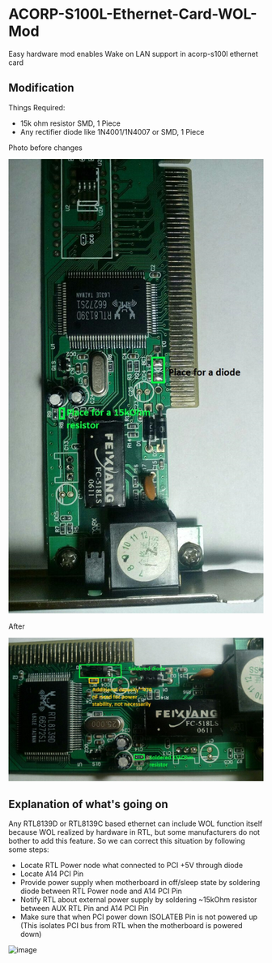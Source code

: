 # ACORP-S100L-Ethernet-Card-WOL-Mod
Easy hardware mod enables Wake on LAN support in acorp-s100l ethernet card
## Modification
Things Required:
- 15k ohm resistor SMD, 1 Piece
- Any rectifier diode like 1N4001/1N4007 or SMD, 1 Piece

Photo before changes

![image](https://github.com/Zer0Notha/ACORP-S100L-Ethernet-Card-WOL-Mod/blob/master/images/1.jpg)

After

![image](https://github.com/Zer0Notha/ACORP-S100L-Ethernet-Card-WOL-Mod/blob/master/images/2.jpg)

## Explanation of what's going on

Any RTL8139D or RTL8139C based ethernet can include WOL function itself because WOL realized by hardware in RTL, but some manufacturers do not bother to add this feature.
So we can correct this situation by following some steps:
- Locate RTL Power node what connected to PCI +5V through diode
- Locate A14 PCI Pin
- Provide power supply when motherboard in off/sleep state by soldering diode between RTL Power node and A14 PCI Pin
- Notify RTL about external power supply by soldering ~15kOhm resistor between AUX RTL Pin and A14 PCI Pin
- Make sure that when PCI power down ISOLATEB Pin is not powered up (This isolates PCI bus from RTL when the motherboard is powered down)

![image](https://github.com/Zer0Notha/ACORP-S100L-Ethernet-Card-WOL-Mod/blob/master/images/3.jpg)
